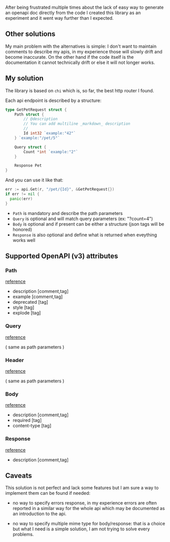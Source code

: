 
After being frustrated multiple times about the lack of easy way to generate an openapi doc directly from
the code I created this library as an experiment and it went way further than I expected.

## Other solutions

My main problem with the alternatives is simple: I don't want to maintain comments to describe my apis, in my experience those will slowly drift and become inaccurate. On the other hand if the code itself is the documentation it cannot technically drift or else it will not longer works.

## My solution

The library is based on `chi` which is, so far, the best http router I found.

Each api endpoint is described by a structure:

```go
type GetPetRequest struct {
	Path struct {
		// @description
		// You can add multiline _markdown_ description
		//
		Id int32 `example:"42"`
	} `example:"/pet/5"`

	Query struct {
		Count *int `example:"2"`
	}

	Response Pet
}
```

And you can use it like that:

```go
err := api.Get(r, "/pet/{Id}", &GetPetRequest{})
if err != nil {
  panic(err)
}
```

- `Path` is mandatory and describe the path parameters
- `Query` is optional and will match query parameters (ex: "?count=4")
- `Body` is optional and if present can be either a structure (json tags will be honored)
- `Response` is also optional and define what is returned when eveything works well


## Supported OpenAPI (v3) attributes

### Path

[reference](https://swagger.io/specification/#parameter-object)

- description [comment,tag]
- example [comment,tag]
- deprecated [tag]
- style [tag]
- explode [tag]

### Query

[reference](https://swagger.io/specification/#parameter-object)

( same as path parameters )

### Header

[reference](https://swagger.io/specification/#header-object)

( same as path parameters )

### Body

[reference](https://swagger.io/specification/#body-object)

- description [comment,tag]
- required [tag]
- content-type [tag]

### Response

[reference](https://swagger.io/specification/#response-object)

- description [comment,tag]

## Caveats

This solution is not perfect and lack some features but I am sure a way to implement them can be found if needed:

- no way to specify errors response, in my experience errors are often reported in a similar way for the whole api which may be documented as an introduction to the api.

- no way to specify multiple mime type for body/response: that is a choice but what I need is a simple solution, I am not trying to solve every problems.

